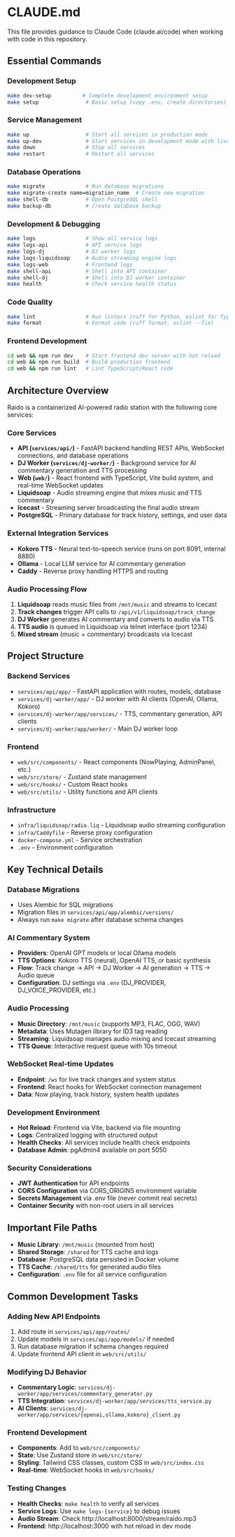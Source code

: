 # CLAUDE.md

This file provides guidance to Claude Code (claude.ai/code) when working with code in this repository.

## Essential Commands

### Development Setup
```bash
make dev-setup          # Complete development environment setup
make setup               # Basic setup (copy .env, create directories)
```

### Service Management
```bash
make up                  # Start all services in production mode
make up-dev              # Start services in development mode with live reload
make down                # Stop all services
make restart             # Restart all services
```

### Database Operations
```bash
make migrate             # Run database migrations
make migrate-create name=migration_name  # Create new migration
make shell-db            # Open PostgreSQL shell
make backup-db           # Create database backup
```

### Development & Debugging
```bash
make logs                # Show all service logs
make logs-api            # API service logs
make logs-dj             # DJ worker logs
make logs-liquidsoap     # Audio streaming engine logs
make logs-web            # Frontend logs
make shell-api           # Shell into API container
make shell-dj            # Shell into DJ worker container
make health              # Check service health status
```

### Code Quality
```bash
make lint                # Run linters (ruff for Python, eslint for TypeScript)
make format              # Format code (ruff format, eslint --fix)
```

### Frontend Development
```bash
cd web && npm run dev    # Start frontend dev server with hot reload
cd web && npm run build  # Build production frontend
cd web && npm run lint   # Lint TypeScript/React code
```

## Architecture Overview

Raido is a containerized AI-powered radio station with the following core services:

### Core Services
- **API (`services/api/`)** - FastAPI backend handling REST APIs, WebSocket connections, and database operations
- **DJ Worker (`services/dj-worker/`)** - Background service for AI commentary generation and TTS processing
- **Web (`web/`)** - React frontend with TypeScript, Vite build system, and real-time WebSocket updates
- **Liquidsoap** - Audio streaming engine that mixes music and TTS commentary
- **Icecast** - Streaming server broadcasting the final audio stream
- **PostgreSQL** - Primary database for track history, settings, and user data

### External Integration Services
- **Kokoro TTS** - Neural text-to-speech service (runs on port 8091, internal 8880)
- **Ollama** - Local LLM service for AI commentary generation
- **Caddy** - Reverse proxy handling HTTPS and routing

### Audio Processing Flow
1. **Liquidsoap** reads music files from `/mnt/music` and streams to Icecast
2. **Track changes** trigger API calls to `/api/v1/liquidsoap/track_change`
3. **DJ Worker** generates AI commentary and converts to audio via TTS
4. **TTS audio** is queued in Liquidsoap via telnet interface (port 1234)
5. **Mixed stream** (music + commentary) broadcasts via Icecast

## Project Structure

### Backend Services
- `services/api/app/` - FastAPI application with routes, models, database
- `services/dj-worker/app/` - DJ worker with AI clients (OpenAI, Ollama, Kokoro)
- `services/dj-worker/app/services/` - TTS, commentary generation, API clients
- `services/dj-worker/app/worker/` - Main DJ worker loop

### Frontend
- `web/src/components/` - React components (NowPlaying, AdminPanel, etc.)
- `web/src/store/` - Zustand state management
- `web/src/hooks/` - Custom React hooks
- `web/src/utils/` - Utility functions and API clients

### Infrastructure
- `infra/liquidsoap/radio.liq` - Liquidsoap audio streaming configuration
- `infra/Caddyfile` - Reverse proxy configuration
- `docker-compose.yml` - Service orchestration
- `.env` - Environment configuration

## Key Technical Details

### Database Migrations
- Uses Alembic for SQL migrations
- Migration files in `services/api/app/alembic/versions/`
- Always run `make migrate` after database schema changes

### AI Commentary System
- **Providers**: OpenAI GPT models or local Ollama models
- **TTS Options**: Kokoro TTS (neural), OpenAI TTS, or basic synthesis
- **Flow**: Track change → API → DJ Worker → AI generation → TTS → Audio queue
- **Configuration**: DJ settings via `.env` (DJ_PROVIDER, DJ_VOICE_PROVIDER, etc.)

### Audio Processing
- **Music Directory**: `/mnt/music` (supports MP3, FLAC, OGG, WAV)
- **Metadata**: Uses Mutagen library for ID3 tag reading
- **Streaming**: Liquidsoap manages audio mixing and Icecast streaming
- **TTS Queue**: Interactive request queue with 10s timeout

### WebSocket Real-time Updates
- **Endpoint**: `/ws` for live track changes and system status
- **Frontend**: React hooks for WebSocket connection management
- **Data**: Now playing, track history, system health updates

### Development Environment
- **Hot Reload**: Frontend via Vite, backend via file mounting
- **Logs**: Centralized logging with structured output
- **Health Checks**: All services include health check endpoints
- **Database Admin**: pgAdmin4 available on port 5050

### Security Considerations
- **JWT Authentication** for API endpoints
- **CORS Configuration** via CORS_ORIGINS environment variable  
- **Secrets Management** via .env file (never commit real secrets)
- **Container Security** with non-root users in all services

## Important File Paths
- **Music Library**: `/mnt/music` (mounted from host)
- **Shared Storage**: `/shared` for TTS cache and logs
- **Database**: PostgreSQL data persisted in Docker volume
- **TTS Cache**: `/shared/tts` for generated audio files
- **Configuration**: `.env` file for all service configuration

## Common Development Tasks

### Adding New API Endpoints
1. Add route in `services/api/app/routes/`
2. Update models in `services/api/app/models/` if needed
3. Run database migration if schema changes required
4. Update frontend API client in `web/src/utils/`

### Modifying DJ Behavior
- **Commentary Logic**: `services/dj-worker/app/services/commentary_generator.py`
- **TTS Integration**: `services/dj-worker/app/services/tts_service.py` 
- **AI Clients**: `services/dj-worker/app/services/{openai,ollama,kokoro}_client.py`

### Frontend Development
- **Components**: Add to `web/src/components/`
- **State**: Use Zustand store in `web/src/store/`
- **Styling**: Tailwind CSS classes, custom CSS in `web/src/index.css`
- **Real-time**: WebSocket hooks in `web/src/hooks/`

### Testing Changes
- **Health Checks**: `make health` to verify all services
- **Service Logs**: Use `make logs-{service}` to debug issues
- **Audio Stream**: Check http://localhost:8000/stream/raido.mp3
- **Frontend**: http://localhost:3000 with hot reload in dev mode